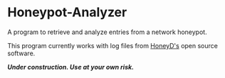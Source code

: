 Honeypot-Analyzer
=================

A program to retrieve and analyze entries from a network honeypot.

This program currently works with log files from [HoneyD's](http://www.honeyd.org) open source software.

***Under construction. Use at your own risk.***
